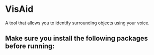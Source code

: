 # VisAid
A tool that allows you to identify surrounding objects using your voice.


## Make sure you install the following packages before running: 
